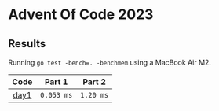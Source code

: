 # Advent Of Code 2023

## Results

Running `go test -bench=. -benchmem` using a MacBook Air M2.

|         Code         |   Part 1   |  Part 2   |
|:--------------------:|:----------:|:---------:|
| [day1](day1/day1.go) | `0.053 ms` | `1.20 ms` |